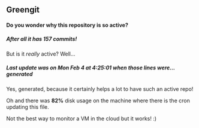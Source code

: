 ## Greengit

#### Do you wonder why this repository is so active?

##### After all it has 157 commits!

But is it *really* active? Well...

##### Last update was on Mon Feb 4 at 4:25:01 when those lines were... generated

Yes, generated, because it certainly helps a lot to have such an active repo!

Oh and there was **82%** disk usage on the machine
where there is the cron updating this file.

Not the best way to monitor a VM in the cloud but it works! :)
